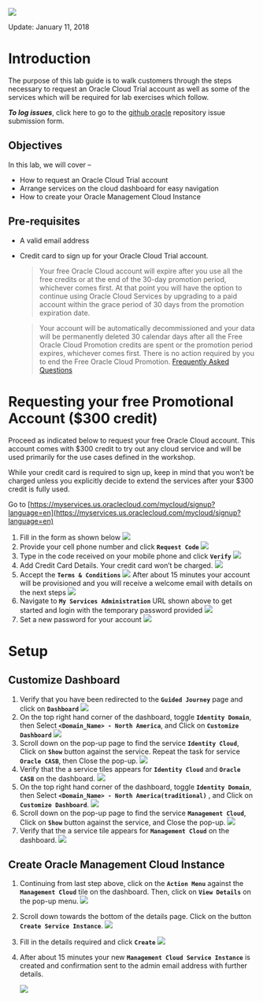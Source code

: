 ![](images/pre-req/header.png) 

Update: January 11, 2018

# Introduction

The purpose of this lab guide is to walk customers through the steps necessary to request an Oracle Cloud Trial account as well as some of the services which will be required for lab exercises which follow.

***To log issues***, click here to go to the [github oracle](https://github.com/csdoracle/Cloud-Security-Day/issues/new) repository issue submission form.

## Objectives

In this lab, we will cover –

- How to request an Oracle Cloud Trial account
- Arrange services on the cloud dashboard for easy navigation
- How to create your Oracle Management Cloud Instance


## Pre-requisites

* A valid email address
* Credit card to sign up for your Oracle Cloud Trial account. 

	>Your free Oracle Cloud account will expire after you use all the free credits or at the end of the 30-day promotion period, whichever comes first. At that point you will have the option to continue using Oracle Cloud Services by upgrading to a paid account within the grace period of 30 days from the promotion expiration date. 

	>Your account will be automatically decommissioned and your data will be permanently deleted 30 calendar days after all the Free Oracle Cloud Promotion credits are spent or the promotion period expires, whichever comes first. There is no action required by you to end the Free Oracle Cloud Promotion.  [Frequently Asked Questions](https://cloud.oracle.com/en_US/trial-faq)

# Requesting your free  Promotional Account ($300 credit)

Proceed as indicated below to request your free Oracle Cloud account. This account comes with $300 credit to try out any cloud service and will be used primarily for the use cases defined in the workshop. 

While your credit card is required to sign up, keep in mind that you won’t be charged unless you explicitly decide to extend the services after your $300 credit is fully used. 

Go to [https://myservices.us.oraclecloud.com/mycloud/signup?language=en](https://myservices.us.oraclecloud.com/mycloud/signup?language=en)

1.  Fill in the form as shown below
![](images/pre-req/pre-001a.png)
1.  Provide your cell phone number and click **`Request Code`**
![](images/pre-req/pre-002.png)
1.  Type in the code received on your mobile phone and click **`Verify`**
![](images/pre-req/pre-003a.png)
1.  Add Credit Card Details. Your credit card won’t be charged.
![](images/pre-req/pre-004.png)
1.  Accept the **`Terms & Conditions`**
![](images/pre-req/pre-005.png)
After about 15 minutes your account will be provisioned and you will receive a welcome email with details on the next steps
![](images/pre-req/pre-006a.png)
1.  Navigate to **`My Services Administration`** URL shown above to get started and login with the temporary password provided
![](images/pre-req/pre-007.png)
1.  Set a new password for your account
![](images/pre-req/pre-008.png)
	
# Setup
## Customize Dashboard

1.  Verify that you have been redirected to the **`Guided Journey`** page and click on **`Dashboard`**
![](images/pre-req/pre-008-1a.png)
1. On the top right hand corner of the dashboard, toggle **`Identity Domain`**, then Select **`<Domain_Name> - North America`**, and Click on **`Customize Dashboard`**
![](images/pre-req/pre-008-4a.png)
1.  Scroll down on the pop-up page to find the service **`Identity Cloud`**, Click on  **`Show`** button against the service. Repeat the task for service **`Oracle CASB`**, then Close the pop-up.
![](images/pre-req/pre-008-5a.png)
1.  Verify that the a service tiles appears for **`Identity Cloud`** and **`Oracle CASB`** on the dashboard.
![](images/pre-req/pre-008-6a.png)
1.  On the top right hand corner of the dashboard, toggle **`Identity Domain`**, then Select **`<Domain_Name> - North America(traditional)`** , and Click on **`Customize Dashboard`**.
![](images/pre-req/pre-008-8a.png)
1.  Scroll down on the pop-up page to find the service **`Management Cloud`**, Click on  **`Show`** button against the service, and Close the pop-up.
![](images/pre-req/pre-008-10a.png)
1.  Verify that the a service tile appears for **`Management Cloud`** on the dashboard.
![](images/pre-req/pre-008-11a.png)

## Create Oracle Management Cloud Instance

1.  Continuing from last step above, click on the **`Action Menu`** against the **`Management Cloud`** tile on the dashboard. Then, click on **`View Details`** on the pop-up menu.
![](images/pre-req/pre-008-12.png)
1.  Scroll down towards the bottom of the details page. Click on the button **`Create Service Instance`**.
![](images/pre-req/pre-008-13.png)
1.  Fill in the details required and click **`Create`**
![](images/pre-req/pre-011a.png)
1.  After about 15 minutes your new **`Management Cloud Service Instance`** is created and confirmation sent to the admin email address with further details.

	![](images/pre-req/pre-012a.png)

